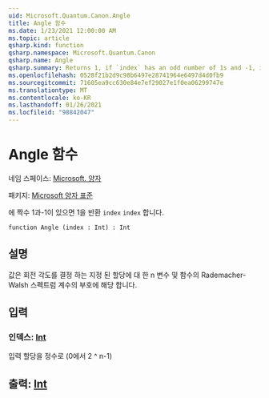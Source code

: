 ```yaml
---
uid: Microsoft.Quantum.Canon.Angle
title: Angle 함수
ms.date: 1/23/2021 12:00:00 AM
ms.topic: article
qsharp.kind: function
qsharp.namespace: Microsoft.Quantum.Canon
qsharp.name: Angle
qsharp.summary: Returns 1, if `index` has an odd number of 1s and -1, if `index` has an even number of 1s.
ms.openlocfilehash: 0528f21b2d9c98b6497e28741964e6497d4d0fb9
ms.sourcegitcommit: 71605ea9cc630e84e7ef29027e1f0ea06299747e
ms.translationtype: MT
ms.contentlocale: ko-KR
ms.lasthandoff: 01/26/2021
ms.locfileid: "98842047"
---
```

# <a name="angle-function"></a>Angle 함수

네임 스페이스: [Microsoft. 양자](xref:Microsoft.Quantum.Canon)

패키지: [Microsoft 양자 표준](https://nuget.org/packages/Microsoft.Quantum.Standard)


에 짝수 1과-1이 있으면 1을 반환 `index` `index` 합니다.

```qsharp
function Angle (index : Int) : Int
```


## <a name="description"></a>설명

값은 회전 각도를 결정 하는 지정 된 할당에 대 한 n 변수 및 함수의 Rademacher-Walsh 스펙트럼 계수의 부호에 해당 합니다.

## <a name="input"></a>입력

### <a name="index--int"></a>인덱스: [Int](xref:microsoft.quantum.lang-ref.int)

입력 할당을 정수로 (0에서 2 ^ n-1)



## <a name="output--int"></a>출력: [Int](xref:microsoft.quantum.lang-ref.int)

